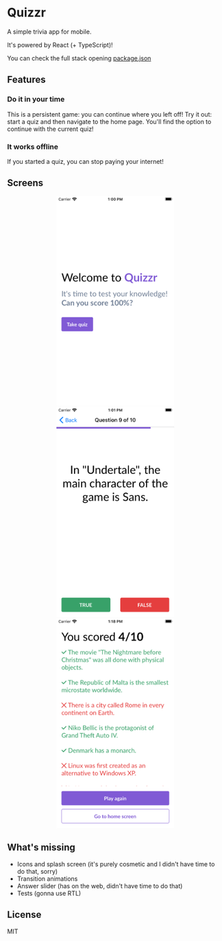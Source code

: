 # Quizzr

A simple trivia app for mobile.

It's powered by React (+ TypeScript)!

You can check the full stack opening [package.json](./package.json)

## Features

### Do it in your time

This is a persistent game: you can continue where you left off!
Try it out: start a quiz and then navigate to the home page. You'll find the option to continue with the current quiz!

### It works offline

If you started a quiz, you can stop paying your internet!

## Screens

<p align="center">
  <img src="./home.png" width="275" alt="Home screen" />
  <img src="./quiz.png" width="275" alt="Quiz" />
  <img src="./end.png" width="275" alt="Quiz end" />
</p>

## What's missing

- Icons and splash screen (it's purely cosmetic and I didn't have time to do that, sorry)
- Transition animations
- Answer slider (has on the web, didn't have time to do that)
- Tests (gonna use RTL)

## License

MIT
